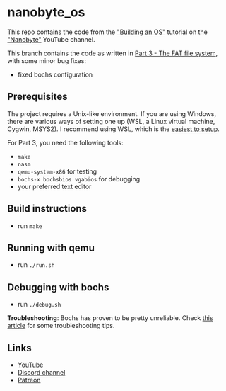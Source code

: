 # nanobyte_os
This repo contains the code from the ["Building an OS"](https://www.youtube.com/watch?v=9t-SPC7Tczc&list=PLFjM7v6KGMpiH2G-kT781ByCNC_0pKpPN) tutorial on the ["Nanobyte"](https://www.youtube.com/channel/UCSPIuWADJIMIf9Erf--XAsA) YouTube channel.

This branch contains the code as written in [Part 3 - The FAT file system](https://youtu.be/7o3qx66uLz8), with some minor bug fixes:

* fixed bochs configuration

## Prerequisites

The project requires a Unix-like environment. If you are using Windows, there are various ways of setting one up (WSL, a Linux virtual machine, Cygwin, MSYS2). I recommend using WSL, which is the [easiest to setup](https://learn.microsoft.com/en-us/windows/wsl/install).

For Part 3, you need the following tools:

* `make`
* `nasm`
* `qemu-system-x86` for testing
* `bochs-x bochsbios vgabios` for debugging
* your preferred text editor

## Build instructions

* run `make`

## Running with qemu

* run `./run.sh`

## Debugging with bochs

* run `./debug.sh`

**Troubleshooting**: Bochs has proven to be pretty unreliable. Check [this article](https://github.com/nanobyte-dev/nanobyte_os/wiki/Frequent-issues#bochs-doesnt-work) for some troubleshooting tips.

## Links

* [YouTube](https://www.youtube.com/channel/UCSPIuWADJIMIf9Erf--XAsA)
* [Discord channel](https://discord.gg/RgHc5XrCEw)
* [Patreon](https://www.patreon.com/nanobyte)
